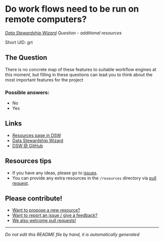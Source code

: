 # Do work flows need to be run on remote computers?

*[Data Stewardship Wizard] Question - additional resources*

Short UID: grt

## The Question

There is no concrete map of these features to suitable workflow engines at this moment, but filling in these questions can lead you to think about the most important features for the project

### Possible answers:

  * No 
  * Yes 

## Links

  * [Resources page in DSW]
  * [Data Stewardship Wizard]
  * [DSW @ GitHub]


## Resources tips

  * If you have any ideas, please go to [issues].
  * You can provide any extra resources in the `/resources` directory via [pull request].

## Please contribute!

  * [Want to propose a new resource?](https://github.com/DSQResources/DSQ-grt/issues/new)
  * [Want to report an issue / give a feedback?](https://github.com/DSQResources/DSQ-grt/issues/new)
  * [We also welcome pull requests!](https://github.com/DSQResources/DSQ-grt/pulls)

----

*Do not edit this README file by hand, it is automatically generated*

[Data Stewardship Wizard]: https://dmp.fairdata.solutions
[Resources page in DSW]: https://dmp.fairdata.solutions/resources/grt
[DSW @ GitHub]: https://github.com/DataStewardshipWizard
[issues]: https://help.github.com/articles/about-issues/
[pull request]: https://help.github.com/articles/about-pull-requests/